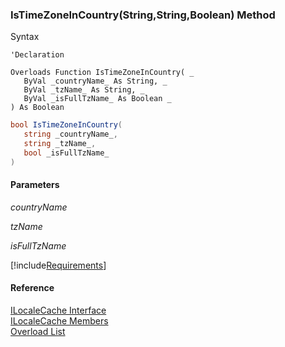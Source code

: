 ﻿### IsTimeZoneInCountry(String,String,Boolean) Method

Syntax

```vbnet
'Declaration

Overloads Function IsTimeZoneInCountry( _
   ByVal _countryName_ As String, _
   ByVal _tzName_ As String, _
   ByVal _isFullTzName_ As Boolean _
) As Boolean
```

```csharp
bool IsTimeZoneInCountry( 
   string _countryName_,
   string _tzName_,
   bool _isFullTzName_
)
```

#### Parameters

_countryName_

_tzName_

_isFullTzName_

[!include[Requirements](../partials/requirements.md)]

#### Reference

[ILocaleCache Interface](fcSDK~FChoice.Foundation.Clarify.ILocaleCache.md)  
[ILocaleCache Members](fcSDK~FChoice.Foundation.Clarify.ILocaleCache_members.md)  
[Overload List](fcSDK~FChoice.Foundation.Clarify.ILocaleCache~IsTimeZoneInCountry.md)
